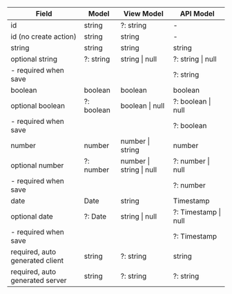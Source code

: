 | Field                           | Model                    | View Model               | API Model                |
|---------------------------------|--------------------------|--------------------------|--------------------------|
| id                              | string                   | ?: string                | -                        |
| id (no create action)           | string                   | string                   | -                        |
| string                          | string                   | string                   | string                   |
| optional string                 | ?: string                | string \| null           | ?: string \| null        |
| - required when save            |                          |                          | ?: string                |
| boolean                         | boolean                  | boolean                  | boolean                  |
| optional boolean                | ?: boolean               | boolean \| null          | ?: boolean \| null       |
| - required when save            |                          |                          | ?: boolean               |
| number                          | number                   | number \| string         | number                   |
| optional number                 | ?: number                | number \| string \| null | ?: number \| null        |
| - required when save            |                          |                          | ?: number                |
| date                            | Date                     | string                   | Timestamp                |
| optional date                   | ?: Date                  | string \| null           | ?: Timestamp \| null     |
| - required when save            |                          |                          | ?: Timestamp             |
| required, auto generated client | string                   | ?: string                | string                   |
| required, auto generated server | string                   | ?: string                | ?: string                |
